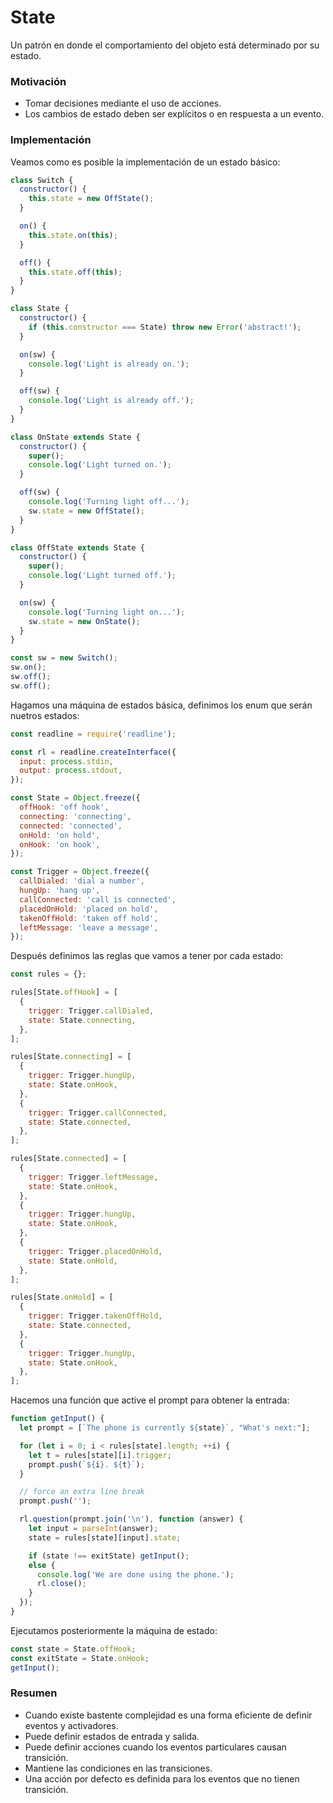 # State

Un patrón en donde el comportamiento del objeto está determinado por su estado.

### Motivación

- Tomar decisiones mediante el uso de acciones.
- Los cambios de estado deben ser explícitos o en respuesta a un evento.

### Implementación

Veamos como es posible la implementación de un estado básico:

```javascript
class Switch {
  constructor() {
    this.state = new OffState();
  }

  on() {
    this.state.on(this);
  }

  off() {
    this.state.off(this);
  }
}

class State {
  constructor() {
    if (this.constructor === State) throw new Error('abstract!');
  }

  on(sw) {
    console.log('Light is already on.');
  }

  off(sw) {
    console.log('Light is already off.');
  }
}

class OnState extends State {
  constructor() {
    super();
    console.log('Light turned on.');
  }

  off(sw) {
    console.log('Turning light off...');
    sw.state = new OffState();
  }
}

class OffState extends State {
  constructor() {
    super();
    console.log('Light turned off.');
  }

  on(sw) {
    console.log('Turning light on...');
    sw.state = new OnState();
  }
}

const sw = new Switch();
sw.on();
sw.off();
sw.off();
```

Hagamos una máquina de estados básica, definimos los enum que serán nuetros estados:

```javascript
const readline = require('readline');

const rl = readline.createInterface({
  input: process.stdin,
  output: process.stdout,
});

const State = Object.freeze({
  offHook: 'off hook',
  connecting: 'connecting',
  connected: 'connected',
  onHold: 'on hold',
  onHook: 'on hook',
});

const Trigger = Object.freeze({
  callDialed: 'dial a number',
  hungUp: 'hang up',
  callConnected: 'call is connected',
  placedOnHold: 'placed on hold',
  takenOffHold: 'taken off hold',
  leftMessage: 'leave a message',
});
```

Después definimos las reglas que vamos a tener por cada estado:

```javascript
const rules = {};

rules[State.offHook] = [
  {
    trigger: Trigger.callDialed,
    state: State.connecting,
  },
];

rules[State.connecting] = [
  {
    trigger: Trigger.hungUp,
    state: State.onHook,
  },
  {
    trigger: Trigger.callConnected,
    state: State.connected,
  },
];

rules[State.connected] = [
  {
    trigger: Trigger.leftMessage,
    state: State.onHook,
  },
  {
    trigger: Trigger.hungUp,
    state: State.onHook,
  },
  {
    trigger: Trigger.placedOnHold,
    state: State.onHold,
  },
];

rules[State.onHold] = [
  {
    trigger: Trigger.takenOffHold,
    state: State.connected,
  },
  {
    trigger: Trigger.hungUp,
    state: State.onHook,
  },
];
```

Hacemos una función que active el prompt para obtener la entrada:

```javascript
function getInput() {
  let prompt = [`The phone is currently ${state}`, "What's next:"];

  for (let i = 0; i < rules[state].length; ++i) {
    let t = rules[state][i].trigger;
    prompt.push(`${i}. ${t}`);
  }

  // force an extra line break
  prompt.push('');

  rl.question(prompt.join('\n'), function (answer) {
    let input = parseInt(answer);
    state = rules[state][input].state;

    if (state !== exitState) getInput();
    else {
      console.log('We are done using the phone.');
      rl.close();
    }
  });
}
```

Ejecutamos posteriormente la máquina de estado:

```javascript
const state = State.offHook;
const exitState = State.onHook;
getInput();
```

### Resumen

- Cuando existe bastente complejidad es una forma eficiente de definir eventos y activadores.
- Puede definir estados de entrada y salida.
- Puede definir acciones cuando los eventos particulares causan transición.
- Mantiene las condiciones en las transiciones.
- Una acción por defecto es definida para los eventos que no tienen transición.
